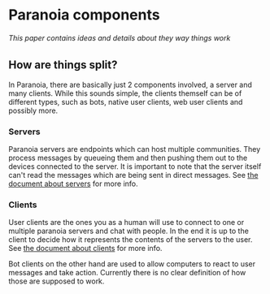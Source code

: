 # Paranoia components

###### This paper contains ideas and details about they way things work

## How are things split?
In Paranoia, there are basically just 2 components involved, a server
and many clients. While this sounds simple, the clients themself can be
of different types, such as bots, native user clients, web user clients
and possibly more.

### Servers
Paranoia servers are endpoints which can host multiple communities. They
process messages by queueing them and then pushing them out to the
devices connected to the server. It is important to note that the server
itself can't read the messages which are being sent in direct messages.
See [the document about servers](./Servers.md) for more info.

### Clients
User clients are the ones you as a human will use to connect to one or
multiple paranoia servers and chat with people. In the end it is up to
the client to decide how it represents the contents of the servers to the
user. See [the document about clients](./Clients.md) for more info.

Bot clients on the other hand are used to allow computers to react to
user messages and take action. Currently there is no clear definition of
how those are supposed to work.